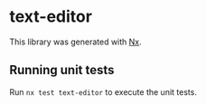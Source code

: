 # text-editor

This library was generated with [Nx](https://nx.dev).

## Running unit tests

Run `nx test text-editor` to execute the unit tests.
